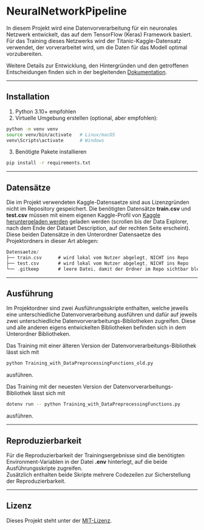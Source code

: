 # NeuralNetworkPipeline

In diesem Projekt wird eine Datenvorverarbeitung für ein neuronales Netzwerk entwickelt, das 
auf dem TensorFlow (Keras) Framework basiert. Für das Training dieses Netzwerks wird der 
Titanic-Kaggle-Datensatz verwendet, der vorverarbeitet wird, um die Daten für das Modell 
optimal vorzubereiten.

Weitere Details zur Entwicklung, den Hintergründen und den getroffenen Entscheidungen 
finden sich in der begleitenden [Dokumentation](Projektdokumentation.pdf).  

---

## Installation

1. Python 3.10+ empfohlen  
2. Virtuelle Umgebung erstellen (optional, aber empfohlen):
````bash
python -m venv venv
source venv/bin/activate   # Linux/macOS
venv\Scripts\activate      # Windows
````
3. Benötigte Pakete installieren
````bash
pip install -r requirements.txt
````

---

## Datensätze
Die im Projekt verwendeten Kaggle-Datensaetze sind aus Lizenzgründen nicht im Repository gespeichert.
Die benötigten Datensätze **train.csv** und **test.csv** müssen mit einem eigenen Kaggle-Profil von 
[Kaggle heruntergeladen werden](https://www.kaggle.com/c/titanic/data?select) geladen werden 
(scrollen bis der Data Explorer, nach dem Ende der Dataset Description, auf der rechten Seite erscheint).
Diese beiden Datensätze in den Unterordner Datensaetze des Projektordners in dieser Art ablegen:
````kotlin
Datensaetze/
├── train.csv      # wird lokal vom Nutzer abgelegt, NICHT ins Repo
├── test.csv       # wird lokal vom Nutzer abgelegt, NICHT ins Repo
└── .gitkeep       # leere Datei, damit der Ordner im Repo sichtbar bleibt
````

---

## Ausführung
Im Projektordner sind zwei Ausführungsskripte enthalten, welche jeweils eine unterschiedliche 
Datenvorverarbeitung ausführen und dafür auf jeweils zwei unterschiedliche Datenvorverarbeitungs-Bibliotheken 
zugreifen. Diese und alle anderen eigens entwickelten Bibliotheken befinden sich in dem Unterordner Bibliotheken.

Das Training mit einer älteren Version der Datenvorverarbeitungs-Bibliothek lässt sich mit 
````bash
python Training_with_DataPreprocessingFunctions_old.py
````
ausführen.

Das Training mit der neuesten Version der Datenvorverarbeitungs-Bibliothek lässt sich mit
````bash
dotenv run -- python Training_with_DataPreprocessingFunctions.py
````
ausführen.

---

## Reproduzierbarkeit
Für die Reproduzierbarkeit der Trainingsergebnisse sind die benötigten Environment-Variablen in der Datei **.env** hinterlegt, auf die beide Ausführungsskripte zugreifen.  
Zusätzlich enthalten beide Skripte mehrere Codezeilen zur Sicherstellung der Reproduzierbarkeit.

---

## Lizenz
Dieses Projekt steht unter der [MIT-Lizenz](LICENSE).
